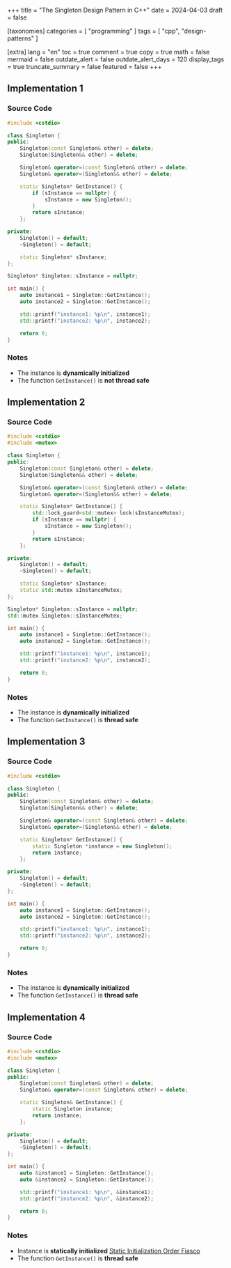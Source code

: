 +++
title = "The Singleton Design Pattern in C++"
date = 2024-04-03
draft = false

[taxonomies]
categories = [ "programming" ]
tags = [ "cpp", "design-patterns" ]

[extra]
lang = "en"
toc = true
comment = true
copy = true
math = false
mermaid = false
outdate_alert = false
outdate_alert_days = 120
display_tags = true
truncate_summary = false
featured = false
+++

## Implementation 1

### Source Code

```cpp
#include <cstdio>

class Singleton {
public:
    Singleton(const Singleton& other) = delete;
    Singleton(Singleton&& other) = delete;

    Singleton& operator=(const Singleton& other) = delete;
    Singleton& operator=(Singleton&& other) = delete;

    static Singleton* GetInstance() {
        if (sInstance == nullptr) {
            sInstance = new Singleton();
        }
        return sInstance;
    };

private:
    Singleton() = default;
    ~Singleton() = default;

    static Singleton* sInstance;
};

Singleton* Singleton::sInstance = nullptr;

int main() {
    auto instance1 = Singleton::GetInstance();
    auto instance2 = Singleton::GetInstance();

    std::printf("instance1: %p\n", instance1);
    std::printf("instance2: %p\n", instance2);

    return 0;
}
```

### Notes
- The instance is **dynamically initialized**
- The function `GetInstance()` is **not thread safe**

## Implementation 2

### Source Code

```cpp
#include <cstdio>
#include <mutex>

class Singleton {
public:
    Singleton(const Singleton& other) = delete;
    Singleton(Singleton&& other) = delete;

    Singleton& operator=(const Singleton& other) = delete;
    Singleton& operator=(Singleton&& other) = delete;

    static Singleton* GetInstance() {
        std::lock_guard<std::mutex> lock(sInstanceMutex);
        if (sInstance == nullptr) {
            sInstance = new Singleton();
        }
        return sInstance;
    };

private:
    Singleton() = default;
    ~Singleton() = default;

    static Singleton* sInstance;
    static std::mutex sInstanceMutex;
};

Singleton* Singleton::sInstance = nullptr;
std::mutex Singleton::sInstanceMutex;

int main() {
    auto instance1 = Singleton::GetInstance();
    auto instance2 = Singleton::GetInstance();

    std::printf("instance1: %p\n", instance1);
    std::printf("instance2: %p\n", instance2);

    return 0;
}
```

### Notes
- The instance is **dynamically initialized**
- The function `GetInstance()` is **thread safe**

## Implementation 3

### Source Code

```cpp
#include <cstdio>

class Singleton {
public:
    Singleton(const Singleton& other) = delete;
    Singleton(Singleton&& other) = delete;

    Singleton& operator=(const Singleton& other) = delete;
    Singleton& operator=(Singleton&& other) = delete;

    static Singleton* GetInstance() {
        static Singleton *instance = new Singleton();
        return instance;
    };

private:
    Singleton() = default;
    ~Singleton() = default;
};

int main() {
    auto instance1 = Singleton::GetInstance();
    auto instance2 = Singleton::GetInstance();

    std::printf("instance1: %p\n", instance1);
    std::printf("instance2: %p\n", instance2);

    return 0;
}
```

### Notes
- The instance is **dynamically initialized**
- The function `GetInstance()` is **thread safe**

## Implementation 4

### Source Code

```cpp
#include <cstdio>
#include <mutex>

class Singleton {
public:
    Singleton(const Singleton& other) = delete;
    Singleton& operator=(const Singleton& other) = delete;

    static Singleton& GetInstance() {
        static Singleton instance;
        return instance;
    };

private:
    Singleton() = default;
    ~Singleton() = default;
};

int main() {
    auto &instance1 = Singleton::GetInstance();
    auto &instance2 = Singleton::GetInstance();

    std::printf("instance1: %p\n", &instance1);
    std::printf("instance2: %p\n", &instance2);

    return 0;
}
```

### Notes
- Instance is **statically initialized** [Static Initialization Order Fiasco](https://en.cppreference.com/w/cpp/language/siof)
- The function `GetInstance()` is **thread safe**
